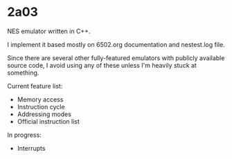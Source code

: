 # 2a03

NES emulator written in C++. 

I implement it based mostly on 6502.org documentation and nestest.log file.

Since there are several other fully-featured emulators with publicly available source code, I avoid using any of these unless I'm heavily stuck at something.

Current feature list:
- Memory access
- Instruction cycle
- Addressing modes
- Official instruction list

In progress:
- Interrupts

